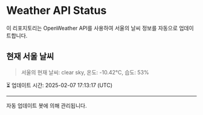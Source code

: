 
# Weather API Status

이 리포지토리는 OpenWeather API를 사용하여 서울의 날씨 정보를 자동으로 업데이트합니다.

## 현재 서울 날씨
> 서울의 현재 날씨: clear sky, 온도: -10.42°C, 습도: 53%

⏳ 업데이트 시간: 2025-02-07 17:13:17 (UTC)

---
자동 업데이트 봇에 의해 관리됩니다.
